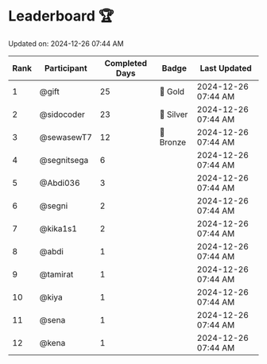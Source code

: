 # Leaderboard 🏆

Updated on: 2024-12-26 07:44 AM

| Rank | Participant       | Completed Days | Badge      | Last Updated         |
|------|-------------------|----------------|------------|----------------------|
| 1    | @gift             | 25             | 🏅 Gold     | 2024-12-26 07:44 AM |
| 2    | @sidocoder        | 23             | 🥈 Silver   | 2024-12-26 07:44 AM |
| 3    | @sewasewT7        | 12             | 🥉 Bronze   | 2024-12-26 07:44 AM |
| 4    | @segnitsega       | 6              |            | 2024-12-26 07:44 AM |
| 5    | @Abdi036          | 3              |            | 2024-12-26 07:44 AM |
| 6    | @segni            | 2              |            | 2024-12-26 07:44 AM |
| 7    | @kika1s1          | 2              |            | 2024-12-26 07:44 AM |
| 8    | @abdi             | 1              |            | 2024-12-26 07:44 AM |
| 9    | @tamirat          | 1              |            | 2024-12-26 07:44 AM |
| 10   | @kiya             | 1              |            | 2024-12-26 07:44 AM |
| 11   | @sena             | 1              |            | 2024-12-26 07:44 AM |
| 12   | @kena             | 1              |            | 2024-12-26 07:44 AM |
